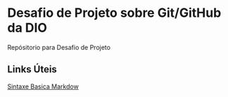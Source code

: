 # Desafio de Projeto sobre Git/GitHub da DIO
Repósitorio para Desafio de Projeto

## Links Úteis
[Sintaxe Basica Markdow](https://www.markdowguide.org/basic-syntax)
